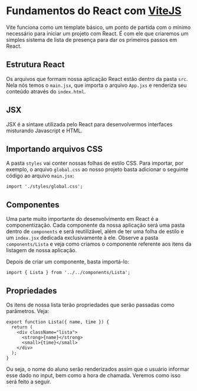 # Fundamentos do React com [ViteJS](https://vitejs.dev/)

Vite funciona como um template básico, um ponto de partida com o mínimo necessário para iniciar um projeto com React. É com ele que criaremos um simples sistema de lista de presença para dar os primeiros passos em React.

## Estrutura React

Os arquivos que formam nossa aplicação React estão dentro da pasta `src`. Nela nós temos o `main.jsx`, que importa o arquivo `App.jxs` e renderiza seu conteúdo através do `index.html`.

## JSX

JSX é a sintaxe utilizada pelo React para desenvolvermos interfaces misturando Javascript e HTML.

## Importando arquivos CSS

A pasta `styles` vai conter nossas folhas de estilo CSS. Para importar, por exemplo, o arquivo `global.css` ao nosso projeto basta adicionar o seguinte código ao arquivo `main.jsx`:

```
import './styles/global.css';
```

## Componentes

Uma parte muito importante do desenvolvimento em React é a componentização. Cada componente da nossa aplicação será uma pasta dentro de `components` e será reutilizável, além de ter uma folha de estilo e um `index.jsx` dedicada exclusivamente à ele. Observe a pasta `components/Lista` e veja como criamos o componente referente aos itens da listagem de nossa aplicação.

Depois de criar um componente, basta importá-lo:

```
import { Lista } from '../../components/Lista';
```

## Propriedades

Os itens de nossa lista terão propriedades que serão passadas como parâmetros. Veja:

```
export function Lista({ name, time }) {
  return (
    <div className="lista">
      <strong>{name}</strong>
      <small>{time}</small>
    </div>
  );
}
```

Ou seja, o nome do aluno serão renderizados assim que o usuário informar esse dado no input, bem como a hora de chamada. Veremos como isso será feito a seguir.
